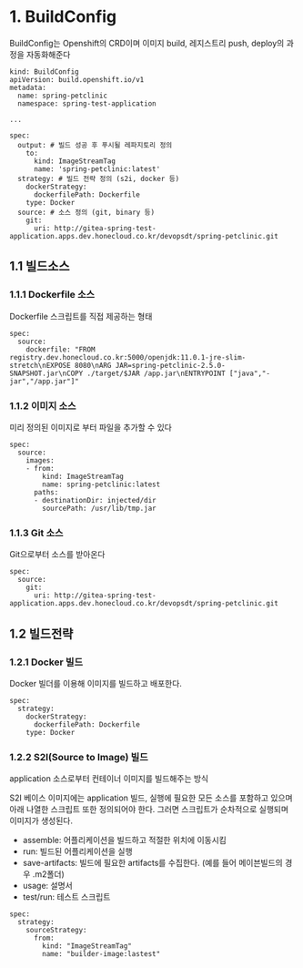 # 1. BuildConfig
BuildConfig는 Openshift의 CRD이며 이미지 build, 레지스트리 push, deploy의 과정을 자동화해준다

```
kind: BuildConfig
apiVersion: build.openshift.io/v1
metadata:
  name: spring-petclinic
  namespace: spring-test-application

...

spec:
  output: # 빌드 성공 후 푸시될 레파지토리 정의
    to:
      kind: ImageStreamTag
      name: 'spring-petclinic:latest'
  strategy: # 빌드 전략 정의 (s2i, docker 등)
    dockerStrategy:
      dockerfilePath: Dockerfile
    type: Docker
  source: # 소스 정의 (git, binary 등)
    git:
      uri: http://gitea-spring-test-application.apps.dev.honecloud.co.kr/devopsdt/spring-petclinic.git

```
## 1.1 빌드소스
### 1.1.1 Dockerfile 소스
Dockerfile 스크립트를 직접 제공하는 형태

```
spec:
  source: 
    dockerfile: "FROM registry.dev.honecloud.co.kr:5000/openjdk:11.0.1-jre-slim-stretch\nEXPOSE 8080\nARG JAR=spring-petclinic-2.5.0-SNAPSHOT.jar\nCOPY ./target/$JAR /app.jar\nENTRYPOINT ["java","-jar","/app.jar"]"
```
### 1.1.2 이미지 소스
미리 정의된 이미지로 부터 파일을 추가할 수 있다
```
spec:
  source:
    images:
    - from:
        kind: ImageStreamTag
        name: spring-petclinic:latest
      paths:
      - destinationDir: injected/dir
        sourcePath: /usr/lib/tmp.jar
```
### 1.1.3 Git 소스
Git으로부터 소스를 받아온다
```
spec:
  source:
    git:
      uri: http://gitea-spring-test-application.apps.dev.honecloud.co.kr/devopsdt/spring-petclinic.git
```

## 1.2 빌드전략
### 1.2.1 Docker 빌드
Docker 빌더를 이용해 이미지를 빌드하고 배포한다. 

```
spec:
  strategy:
    dockerStrategy:
      dockerfilePath: Dockerfile
    type: Docker
```
### 1.2.2 S2I(Source to Image) 빌드
application 소스로부터 컨테이너 이미지를 빌드해주는 방식

S2I 베이스 이미지에는 application 빌드, 실행에 필요한 모든 소스를 포함하고 있으며 아래 나열한 스크립트 또한 정의되어야 한다.
그러면 스크립트가 순차적으로 실행되며 이미지가 생성된다.
- assemble: 어플리케이션을 빌드하고 적절한 위치에 이동시킴
- run: 빌드된 어플리케이션을 실행
- save-artifacts: 빌드에 필요한 artifacts를 수집한다. (예를 들어 메이븐빌드의 경우 .m2폴더)
- usage: 설명서
- test/run: 테스트 스크립트
```
spec:
  strategy:
    sourceStrategy:
      from:
        kind: "ImageStreamTag"
        name: "builder-image:lastest"
```
